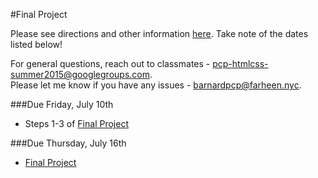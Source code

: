 #Final Project


Please see directions and other information [here](https://github.com/fma2/pcp-intro-web-development/blob/master/units/5-finalproject.md#51-finalproject).  Take note of the dates listed below!

For general questions, reach out to classmates - pcp-htmlcss-summer2015@googlegroups.com.  
Please let me know if you have any issues - barnardpcp@farheen.nyc.


###Due Friday, July 10th

- Steps 1-3 of [Final Project](https://github.com/fma2/pcp-intro-web-development/blob/master/units/5-finalproject.md#51-finalproject)

###Due Thursday, July 16th

- [Final Project](https://github.com/fma2/pcp-intro-web-development/blob/master/units/5-finalproject.md#51-finalproject)